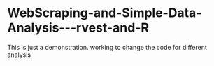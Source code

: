 # WebScraping-and-Simple-Data-Analysis---rvest-and-R
This is just a demonstration. working to change the code for different analysis
